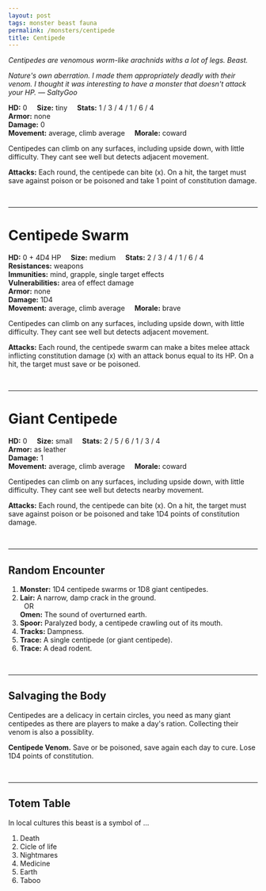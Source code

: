 ```yaml
---
layout: post
tags: monster beast fauna
permalink: /monsters/centipede
title: Centipede
---
```


*Centipedes are venomous worm-like arachnids withs a lot of legs. Beast.*

<span class="alchemy"> *Nature's own aberration. I made them appropriately deadly with their venom. I thought it was interesting to have a monster that doesn't attack your HP. — SaltyGoo* </span>

**HD:** 0  &nbsp; &nbsp;  **Size:** tiny &nbsp; &nbsp; **Stats:** 1 / 3 / 4 / 1 / 6 / 4  <br>
**Armor:** none <br>
**Damage:** 0 <br>
**Movement:** average, climb average &nbsp; &nbsp; **Morale:** coward <br>

Centipedes can climb on any surfaces, including upside down, with little difficulty. They cant see well but detects adjacent movement.

**Attacks:** Each round, the centipede can bite (x). On a hit, the target must save against poison or be poisoned and take 1 point of constitution damage.

<br>

---

# Centipede Swarm

**HD:** 0 + 4D4 HP  &nbsp; &nbsp;  **Size:** medium &nbsp; &nbsp; **Stats:** 2 / 3 / 4 / 1 / 6 / 4 <br>
**Resistances:** weapons <br>
**Immunities:** mind, grapple, single target effects <br>
**Vulnerabilities:** area of effect damage <br>
**Armor:** none <br>
**Damage:** 1D4 <br>
**Movement:** average, climb average &nbsp; &nbsp; **Morale:** brave <br>

Centipedes can climb on any surfaces, including upside down, with little difficulty. They cant see well but detects adjacent movement.

**Attacks:** Each round, the centipede swarm can make a bites melee attack inflicting constitution damage (x) with an attack bonus equal to its HP. On a hit, the target must save or be poisoned.

<br>

---

# Giant Centipede

**HD:** 0  &nbsp; &nbsp;  **Size:** small &nbsp; &nbsp; **Stats:** 2 / 5 / 6 / 1 / 3 / 4   <br>
**Armor:** as leather <br>
**Damage:** 1 <br>
**Movement:** average, climb average &nbsp; &nbsp; **Morale:** coward <br>

Centipedes can climb on any surfaces, including upside down, with little difficulty. They cant see well but detects nearby movement.

**Attacks:** Each round, the centipede can bite (x). On a hit, the target must save against poison or be poisoned and take 1D4 points of constitution damage.

<br>

---

## Random Encounter

1. **Monster:** 1D4 centipede swarms or 1D8 giant centipedes.
1. **Lair:** A narrow, damp crack in the ground. <br>	&nbsp; OR <br>	**Omen:** The sound of overturned earth.
1. **Spoor:** Paralyzed body, a centipede crawling out of its mouth.
1. **Tracks:** Dampness.
1. **Trace:** A single centipede (or giant centipede). 
1. **Trace:** A dead rodent.

<br>

---

## Salvaging the Body

Centipedes are a delicacy in certain circles, you need as many giant centipedes as there are players to make a day's ration. Collecting their venom is also a possiblity.

<span class="alchemy">**Centipede Venom.** Save or be poisoned, save again each day to cure. Lose 1D4 points of constitution.</span>

<br>

---

## Totem Table

In local cultures this beast is a symbol of ...

1. Death
1. Cicle of life
1. Nightmares
1. Medicine
1. Earth
1. Taboo 

